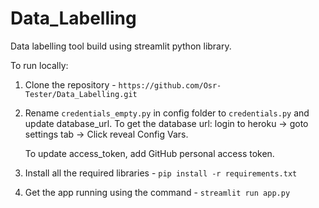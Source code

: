 # Data_Labelling

Data labelling tool build using streamlit python library.

To run locally:

1. Clone the repository - `https://github.com/Osr-Tester/Data_Labelling.git`

2. Rename `credentials_empty.py` in config folder to `credentials.py` and update database_url. 
   To get the database url: login to heroku -> goto settings tab  -> Click reveal Config Vars.
   
   To update access_token, add GitHub personal access token.

3. Install all the required libraries - `pip install -r requirements.txt`

4. Get the app running using the command -  `streamlit run app.py`
